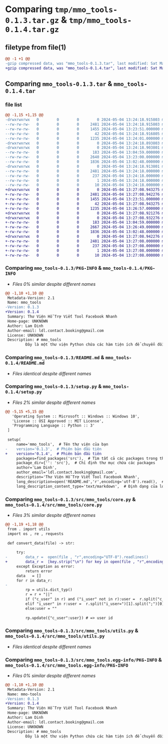 # Comparing `tmp/mmo_tools-0.1.3.tar.gz` & `tmp/mmo_tools-0.1.4.tar.gz`

## filetype from file(1)

```diff
@@ -1 +1 @@
-gzip compressed data, was "mmo_tools-0.1.3.tar", last modified: Sat May  4 13:24:18 2024, max compression
+gzip compressed data, was "mmo_tools-0.1.4.tar", last modified: Sat May  4 13:27:08 2024, max compression
```

## Comparing `mmo_tools-0.1.3.tar` & `mmo_tools-0.1.4.tar`

### file list

```diff
@@ -1,15 +1,15 @@
-drwxrwxrwx   0        0        0        0 2024-05-04 13:24:18.915803 mmo_tools-0.1.3/
--rw-rw-rw-   0        0        0     2481 2024-05-04 13:24:18.915803 mmo_tools-0.1.3/PKG-INFO
--rw-rw-rw-   0        0        0     1455 2024-05-04 13:23:51.000000 mmo_tools-0.1.3/README.md
--rw-rw-rw-   0        0        0       42 2024-05-04 13:24:18.916805 mmo_tools-0.1.3/setup.cfg
--rw-rw-rw-   0        0        0     1235 2024-05-04 13:24:01.000000 mmo_tools-0.1.3/setup.py
-drwxrwxrwx   0        0        0        0 2024-05-04 13:24:18.893803 mmo_tools-0.1.3/src/
-drwxrwxrwx   0        0        0        0 2024-05-04 13:24:18.903801 mmo_tools-0.1.3/src/mmo_tools/
--rw-rw-rw-   0        0        0      183 2024-05-04 13:04:59.000000 mmo_tools-0.1.3/src/mmo_tools/__init__.py
--rw-rw-rw-   0        0        0     2640 2024-05-04 13:23:00.000000 mmo_tools-0.1.3/src/mmo_tools/core.py
--rw-rw-rw-   0        0        0     1836 2024-05-04 13:02:48.000000 mmo_tools-0.1.3/src/mmo_tools/utils.py
-drwxrwxrwx   0        0        0        0 2024-05-04 13:24:18.913801 mmo_tools-0.1.3/src/mmo_tools.egg-info/
--rw-rw-rw-   0        0        0     2481 2024-05-04 13:24:18.000000 mmo_tools-0.1.3/src/mmo_tools.egg-info/PKG-INFO
--rw-rw-rw-   0        0        0      237 2024-05-04 13:24:18.000000 mmo_tools-0.1.3/src/mmo_tools.egg-info/SOURCES.txt
--rw-rw-rw-   0        0        0        1 2024-05-04 13:24:18.000000 mmo_tools-0.1.3/src/mmo_tools.egg-info/dependency_links.txt
--rw-rw-rw-   0        0        0       10 2024-05-04 13:24:18.000000 mmo_tools-0.1.3/src/mmo_tools.egg-info/top_level.txt
+drwxrwxrwx   0        0        0        0 2024-05-04 13:27:08.943275 mmo_tools-0.1.4/
+-rw-rw-rw-   0        0        0     2481 2024-05-04 13:27:08.942276 mmo_tools-0.1.4/PKG-INFO
+-rw-rw-rw-   0        0        0     1455 2024-05-04 13:23:51.000000 mmo_tools-0.1.4/README.md
+-rw-rw-rw-   0        0        0       42 2024-05-04 13:27:08.943275 mmo_tools-0.1.4/setup.cfg
+-rw-rw-rw-   0        0        0     1235 2024-05-04 13:26:57.000000 mmo_tools-0.1.4/setup.py
+drwxrwxrwx   0        0        0        0 2024-05-04 13:27:08.921276 mmo_tools-0.1.4/src/
+drwxrwxrwx   0        0        0        0 2024-05-04 13:27:08.932276 mmo_tools-0.1.4/src/mmo_tools/
+-rw-rw-rw-   0        0        0      183 2024-05-04 13:04:59.000000 mmo_tools-0.1.4/src/mmo_tools/__init__.py
+-rw-rw-rw-   0        0        0     2667 2024-05-04 13:26:49.000000 mmo_tools-0.1.4/src/mmo_tools/core.py
+-rw-rw-rw-   0        0        0     1836 2024-05-04 13:02:48.000000 mmo_tools-0.1.4/src/mmo_tools/utils.py
+drwxrwxrwx   0        0        0        0 2024-05-04 13:27:08.942276 mmo_tools-0.1.4/src/mmo_tools.egg-info/
+-rw-rw-rw-   0        0        0     2481 2024-05-04 13:27:08.000000 mmo_tools-0.1.4/src/mmo_tools.egg-info/PKG-INFO
+-rw-rw-rw-   0        0        0      237 2024-05-04 13:27:08.000000 mmo_tools-0.1.4/src/mmo_tools.egg-info/SOURCES.txt
+-rw-rw-rw-   0        0        0        1 2024-05-04 13:27:08.000000 mmo_tools-0.1.4/src/mmo_tools.egg-info/dependency_links.txt
+-rw-rw-rw-   0        0        0       10 2024-05-04 13:27:08.000000 mmo_tools-0.1.4/src/mmo_tools.egg-info/top_level.txt
```

### Comparing `mmo_tools-0.1.3/PKG-INFO` & `mmo_tools-0.1.4/PKG-INFO`

 * *Files 0% similar despite different names*

```diff
@@ -1,10 +1,10 @@
 Metadata-Version: 2.1
 Name: mmo_tools
-Version: 0.1.3
+Version: 0.1.4
 Summary: Thư Viện Hỗ Trợ Viết Tool Facebook Nhanh
 Home-page: UNKNOWN
 Author: Lam Dinh
 Author-email: ldl.contact.booking@gmail.com
 License: UNKNOWN
 Description: # mmo_tools
         Đây là một thư viện Python chứa các hàm tiện ích để chuyển đổi dữ liệu và cấu hình proxy .
```

### Comparing `mmo_tools-0.1.3/README.md` & `mmo_tools-0.1.4/README.md`

 * *Files identical despite different names*

### Comparing `mmo_tools-0.1.3/setup.py` & `mmo_tools-0.1.4/setup.py`

 * *Files 2% similar despite different names*

```diff
@@ -5,15 +5,15 @@
   'Operating System :: Microsoft :: Windows :: Windows 10',
   'License :: OSI Approved :: MIT License',
   'Programming Language :: Python :: 3'
 ]
  
 setup(
     name='mmo_tools',  # Tên thư viện của bạn
-    version='0.1.3',  # Phiên bản đầu tiên
+    version='0.1.4',  # Phiên bản đầu tiên
     packages=find_packages('src'),  # Tìm tất cả các packages trong thư mục src
     package_dir={'': 'src'},  # Chỉ định thư mục chứa các packages
     author='Lam Dinh',
     author_email='ldl.contact.booking@gmail.com',
     description='Thư Viện Hỗ Trợ Viết Tool Facebook Nhanh',
     long_description=open('README.md','r',encoding='utf-8').read(),  # Đọc nội dung README nếu có
     long_description_content_type='text/markdown',  # Định dạng của long description
```

### Comparing `mmo_tools-0.1.3/src/mmo_tools/core.py` & `mmo_tools-0.1.4/src/mmo_tools/core.py`

 * *Files 3% similar despite different names*

```diff
@@ -1,19 +1,18 @@
 from . import utils
 import os , re , requests
 
 def convert_data(file) -> str:
    
     try:
-        data_r =  open(file , "r",encoding="UTF-8").readlines()
+        data_r =  [key.strip("\n") for key in open(file , "r",encoding="UTF-8").readlines()]
     except Exception as error:
         return error
     data   = []
     for r in data_r:
-
         rp = utils.dict_typ()
         r = r + "||"
         if ("c_user" in r) and ("i_user" not in r):user =  r.split("c_user=")[1].split(";")[0]
         elif "i_user" in r:user =  r.split("i_user=")[1].split(";")[0]
         else:user = ""
         
         rp.update({"c_user":user}) # => user id
```

### Comparing `mmo_tools-0.1.3/src/mmo_tools/utils.py` & `mmo_tools-0.1.4/src/mmo_tools/utils.py`

 * *Files identical despite different names*

### Comparing `mmo_tools-0.1.3/src/mmo_tools.egg-info/PKG-INFO` & `mmo_tools-0.1.4/src/mmo_tools.egg-info/PKG-INFO`

 * *Files 0% similar despite different names*

```diff
@@ -1,10 +1,10 @@
 Metadata-Version: 2.1
 Name: mmo-tools
-Version: 0.1.3
+Version: 0.1.4
 Summary: Thư Viện Hỗ Trợ Viết Tool Facebook Nhanh
 Home-page: UNKNOWN
 Author: Lam Dinh
 Author-email: ldl.contact.booking@gmail.com
 License: UNKNOWN
 Description: # mmo_tools
         Đây là một thư viện Python chứa các hàm tiện ích để chuyển đổi dữ liệu và cấu hình proxy .
```

